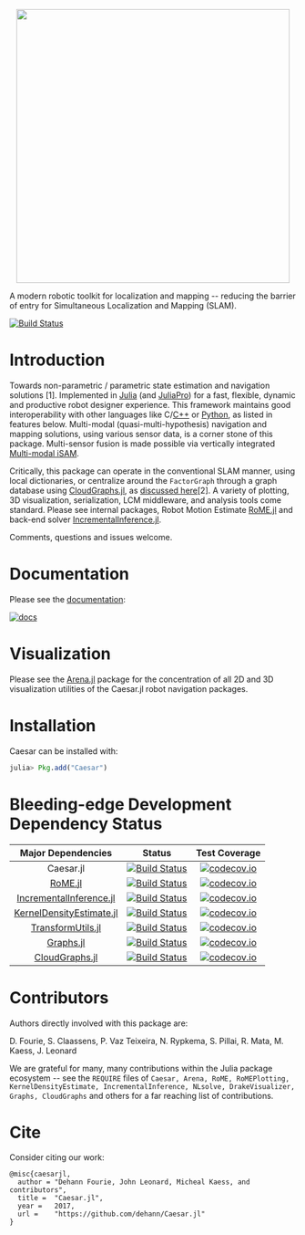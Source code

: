 <p align="center">
<img src="https://raw.githubusercontent.com/dehann/Caesar.jl/master/docs/imgs/julia_caesar 001_eyes_thres_wtitle_smaller_centered_low.png" width="480" border="0" />
</p>

A modern robotic toolkit for localization and mapping -- reducing the barrier of entry for Simultaneous Localization and Mapping (SLAM).

[![Build Status][build-img]][build-url]
<!--
[![Caesar](http://pkg.julialang.org/badges/Caesar_0.6.svg)](http://pkg.julialang.org/?pkg=Caesar&ver=0.6)-->

# Introduction

Towards non-parametric / parametric state estimation and navigation solutions [1]. Implemented in [Julia](http://www.julialang.org/) (and [JuliaPro](http://www.juliacomputing.com)) for a fast, flexible, dynamic and productive robot designer experience. This framework maintains good interoperability with other languages like C/[C++](http://github.com/pvazteixeira/caesar-lcm) or [Python](http://github.com/dehann/Caesar.jl/blob/master/examples/database/python/neo4j_interact_example.py), as listed in features below. Multi-modal (quasi-multi-hypothesis) navigation and mapping solutions, using various sensor data, is a corner stone of this package. Multi-sensor fusion is made possible via vertically integrated [Multi-modal iSAM](http://frc.ri.cmu.edu/~kaess/pub/Fourie16iros.pdf).

Critically, this package can operate in the conventional SLAM manner, using local dictionaries, or centralize around the `FactorGraph` through a graph database using [CloudGraphs.jl](https://github.com/GearsAD/CloudGraphs.jl.git), as [discussed here](http://people.csail.mit.edu/spillai/projects/cloud-graphs/2017-icra-cloudgraphs.pdf)[2]. A variety of plotting, 3D visualization, serialization, LCM middleware, and analysis tools come standard. Please see internal packages, Robot Motion Estimate [RoME.jl][rome-url] and back-end solver [IncrementalInference.jl][iif-url].

Comments, questions and issues welcome.

# Documentation

Please see the [documentation](http://dehann.github.io/Caesar.jl/latest/):

[![docs](https://img.shields.io/badge/docs-latest-blue.svg)](http://dehann.github.io/Caesar.jl/latest/)

# Visualization

Please see the [Arena.jl](http://www.github.com/dehann/Arena.jl) package for the concentration of all 2D and 3D visualization utilities of the Caesar.jl robot navigation packages.

# Installation

Caesar can be installed with:
```julia
julia> Pkg.add("Caesar")
```

# Bleeding-edge Development Dependency Status

| **Major Dependencies** |     **Status**     |    **Test Coverage**    |
|:-----------------------:|:------------------:|:------------------:|
| Caesar.jl | [![Build Status][build-img]][build-url] | [![codecov.io][cov-img]][cov-url] |
| [RoME.jl][rome-url] | [![Build Status][r-build-img]][r-build-url] | [![codecov.io][r-cov-img]][r-cov-url] |
| [IncrementalInference.jl][iif-url] | [![Build Status][iif-build-img]][iif-build-url] | [![codecov.io][iif-cov-img]][iif-cov-url] |
| [KernelDensityEstimate.jl][kde-url] | [![Build Status][kde-build-img]][kde-build-url] | [![codecov.io][kde-cov-img]][kde-cov-url] |
| [TransformUtils.jl][tf-url] | [![Build Status][tf-build-img]][tf-build-url] | [![codecov.io][tf-cov-img]][tf-cov-url] |
| [Graphs.jl][graphs-url] | [![Build Status][graphs-build-img]][graphs-build-url] | [![codecov.io][graphs-cov-img]][graphs-cov-url] |
| [CloudGraphs.jl][cloudgraphs-url] | [![Build Status][cloudgraphs-build-img]][cloudgraphs-build-url] | [![codecov.io][cloudgraphs-cov-img]][cloudgraphs-cov-url] |

# Contributors

Authors directly involved with this package are:

D. Fourie, S. Claassens, P. Vaz Teixeira, N. Rypkema, S. Pillai, R. Mata, M. Kaess, J. Leonard

We are grateful for many, many contributions within the Julia package ecosystem -- see the `REQUIRE` files of `Caesar, Arena, RoME, RoMEPlotting, KernelDensityEstimate, IncrementalInference, NLsolve, DrakeVisualizer, Graphs, CloudGraphs` and others for a far reaching list of contributions.

# Cite

Consider citing our work:

```
@misc{caesarjl,
  author = "Dehann Fourie, John Leonard, Micheal Kaess, and contributors",
  title =  "Caesar.jl",
  year =   2017,
  url =    "https://github.com/dehann/Caesar.jl"
}
```


[cov-img]: https://codecov.io/github/dehann/Caesar.jl/coverage.svg?branch=master
[cov-url]: https://codecov.io/github/dehann/Caesar.jl?branch=master
[build-img]: https://travis-ci.org/dehann/Caesar.jl.svg?branch=master
[build-url]: https://travis-ci.org/dehann/Caesar.jl

[rome-url]: http://www.github.com/dehann/RoME.jl
[r-cov-img]: https://codecov.io/github/dehann/RoME.jl/coverage.svg?branch=master
[r-cov-url]: https://codecov.io/github/dehann/RoME.jl?branch=master
[r-build-img]: https://travis-ci.org/dehann/RoME.jl.svg?branch=master
[r-build-url]: https://travis-ci.org/dehann/RoME.jl

[iif-cov-img]: https://codecov.io/github/dehann/IncrementalInference.jl/coverage.svg?branch=master
[iif-cov-url]: https://codecov.io/github/dehann/IncrementalInference.jl?branch=master
[iif-build-img]: https://travis-ci.org/dehann/IncrementalInference.jl.svg?branch=master
[iif-build-url]: https://travis-ci.org/dehann/IncrementalInference.jl
[iif-url]: http://www.github.com/dehann/IncrementalInference.jl

[kde-cov-img]: https://codecov.io/github/dehann/KernelDensityEstimate.jl/coverage.svg?branch=master
[kde-cov-url]: https://codecov.io/github/dehann/KernelDensityEstimate.jl?branch=master
[kde-build-img]: https://travis-ci.org/dehann/KernelDensityEstimate.jl.svg?branch=master
[kde-build-url]: https://travis-ci.org/dehann/KernelDensityEstimate.jl
[kde-url]: http://www.github.com/dehann/KernelDensityEstimate.jl

[tf-cov-img]: https://codecov.io/github/dehann/TransformUtils.jl/coverage.svg?branch=master
[tf-cov-url]: https://codecov.io/github/dehann/TransformUtils.jl?branch=master
[tf-build-img]: https://travis-ci.org/dehann/TransformUtils.jl.svg?branch=master
[tf-build-url]: https://travis-ci.org/dehann/TransformUtils.jl
[tf-url]: http://www.github.com/dehann/TransformUtils.jl

<!-- | [DrakeVisualizer.jl][dvis-url] | [![Build Status][dvis-build-img]][dvis-build-url] | [![codecov.io][dvis-cov-img]][dvis-cov-url] |
[dvis-cov-img]: https://codecov.io/github/rdeits/DrakeVisualizer.jl/coverage.svg?branch=master
[dvis-cov-url]: https://codecov.io/github/rdeits/DrakeVisualizer.jl?branch=master
[dvis-build-img]: https://travis-ci.org/rdeits/DrakeVisualizer.jl.svg?branch=master
[dvis-build-url]: https://travis-ci.org/rdeits/DrakeVisualizer.jl
[dvis-url]: http://www.github.com/rdeits/DrakeVisualizer.jl -->

[graphs-cov-img]: https://codecov.io/github/JuliaArchive/Graphs.jl/coverage.svg?branch=master
[graphs-cov-url]: https://codecov.io/github/JuliaArchive/Graphs.jl?branch=master
[graphs-build-img]: https://travis-ci.org/JuliaArchive/Graphs.jl.svg?branch=master
[graphs-build-url]: https://travis-ci.org/JuliaArchive/Graphs.jl
[graphs-url]: http://www.github.com/JuliaArchive/Graphs.jl

[cloudgraphs-cov-img]: https://codecov.io/github/GearsAD/CloudGraphs.jl/coverage.svg?branch=master
[cloudgraphs-cov-url]: https://codecov.io/github/GearsAD/CloudGraphs.jl?branch=master
[cloudgraphs-build-img]: https://travis-ci.org/GearsAD/CloudGraphs.jl.svg?branch=master
[cloudgraphs-build-url]: https://travis-ci.org/GearsAD/CloudGraphs.jl
[cloudgraphs-url]: http://www.github.com/GearsAD/CloudGraphs.jl
